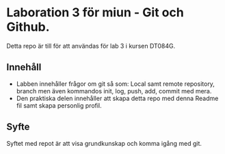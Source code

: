 # Laboration 3 för miun - Git och Github.

Detta repo är till för att användas för lab 3 i kursen DT084G.

## Innehåll
- Labben innehåller frågor om git så som: Local samt remote repository, branch men även kommandos init, log, push, add, commit med mera.
- Den praktiska delen innehåller att skapa detta repo med denna Readme fil samt skapa personlig profil.

## Syfte
Syftet med repot är att visa grundkunskap och komma igång med git.
